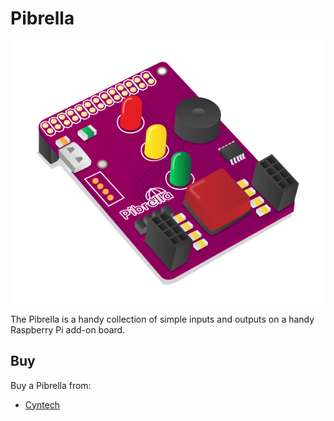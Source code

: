 # Pibrella

![Pibrella](pibrella.png)

The Pibrella is a handy collection of simple inputs and outputs on a handy Raspberry Pi add-on board.

## Buy

Buy a Pibrella from:

- [Cyntech](http://shop.cyntech.co.uk/products/pibrella)
